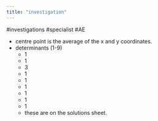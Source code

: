 ```yaml
---
title: "investigation"
---
```

#investigations #specialist #AE
- centre point is the average of the x and y coordinates.
- determinants (1-9)
  - 1
  - 1
  - 3
  - 1
  - 1
  - 1
  - 1
  - 1
  - 1
  - these are on the solutions sheet.
